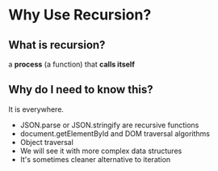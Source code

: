 # Why Use Recursion?

## What is recursion?

a **process** (a function) that **calls itself**

## Why do I need to know this?

It is everywhere.

- JSON.parse or JSON.stringify are recursive functions
- document.getElementById and DOM traversal algorithms
- Object traversal
- We will see it with more complex data structures
- It's sometimes cleaner alternative to iteration
